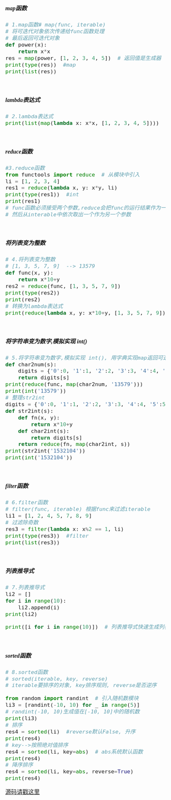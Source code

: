 <font size = 4 face = "黑体">





</br>

##### map函数


```python
# 1.map函数# map(func, iterable) 
# 将可迭代对象依次传递给func函数处理
# 最后返回可迭代对象
def power(x):
    return x*x
res = map(power, [1, 2, 3, 4, 5])  # 返回值是生成器
print(type(res))  #map
print(list(res))
```




</br>

##### lambda表达式

```python
# 2.lambda表达式
print(list(map(lambda x: x*x, [1, 2, 3, 4, 5])))
```



</br>

##### reduce函数

```python
#3.reduce函数
from functools import reduce  # 从模块中引入
li = [1, 2, 3, 4]
res1 = reduce(lambda x, y: x*y, li)
print(type(res1))  #int
print(res1)
# func函数必须接受两个参数,reduce会把func的运行结果作为一个参数,
# 然后从interable中依次取出一个作为另一个参数

```




</br>

##### 将列表变为整数


```python
# 4.将列表变为整数
# [1, 3, 5, 7, 9]  --> 13579
def func(x, y):
    return x*10+y
res2 = reduce(func, [1, 3, 5, 7, 9])
print(type(res2))
print(res2)
# 转换为lambda表达式
print(reduce(lambda x, y: x*10+y, [1, 3, 5, 7, 9]))

```


</br>

##### 将字符串变为数字,模拟实现 int()

```python
# 5.将字符串变为数字,模拟实现 int(), 用字典实现map返回可迭代对象
def char2num(s):
    digits = {'0':0, '1':1, '2':2, '3':3, '4':4, '5':5, '6':6, '7':7, '8':8, '9':9}
    return digits[s]
print(reduce(func, map(char2num, '13579')))
print(int('13579'))
# 整理str2int
digits = {'0':0, '1':1, '2':2, '3':3, '4':4, '5':5, '6':6, '7':7, '8':8, '9':9}
def str2int(s):
    def fn(x, y):
        return x*10+y
    def char2int(s):
        return digits[s]
    return reduce(fn, map(char2int, s))
print(str2int('1532104'))
print(int('1532104'))

```



</br>

##### filter函数

```python
# 6.filter函数
# filter(func, iterable) 根据func来过滤iterable
li1 = [1, 2, 4, 5, 7, 8, 9]
# 过滤除奇数
res3 = filter(lambda x: x%2 == 1, li)
print(type(res3))  #filter
print(list(res3))
```



</br>

##### 列表推导式

```python
# 7.列表推导式
li2 = []
for i in range(10):
    li2.append(i)
print(li2)

print([i for i in range(10)])  # 列表推导式快速生成列表

```



</br>

##### sorted函数

```python
# 8.sorted函数
# sorted(iterable, key, reverse)
# iterable要排序的对象, key排序规则, reverse是否逆序

from random import randint  # 引入随机数模块
li3 = [randint(-10, 10) for _ in range(5)]
# randint(-10, 10)生成值在[-10, 10]中的随机数
print(li3)
# 排序
res4 = sorted(li)  #reverse默认False, 升序
print(res4)
# key-->按照绝对值排序
res4 = sorted(li, key=abs)  # abs系统默认函数
print(res4)
# 降序排序
res4 = sorted(li, key=abs, reverse=True)
print(res4)
```


[源码请戳这里](http://note.youdao.com/noteshare?id=d8215caf15ddd426f58ea675e799dd6e&sub=1C16404867FC425889442EC3B60E4726)

</font>